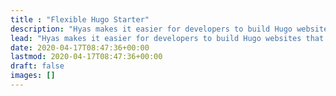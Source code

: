 ```yaml
---
title : "Flexible Hugo Starter"
description: "Hyas makes it easier for developers to build Hugo websites that are secure, SEO-ready, and fast — by default 🚀"
lead: "Hyas makes it easier for developers to build Hugo websites that are secure, SEO-ready, and fast — by default 🚀"
date: 2020-04-17T08:47:36+00:00
lastmod: 2020-04-17T08:47:36+00:00
draft: false
images: []
---
```


<!--
[![Deploy to Netlify](https://www.netlify.com/img/deploy/button.svg)](https://app.netlify.com/start/deploy?repository=https://github.com/h-enk/hyas "Deploy to Netlify")
-->
